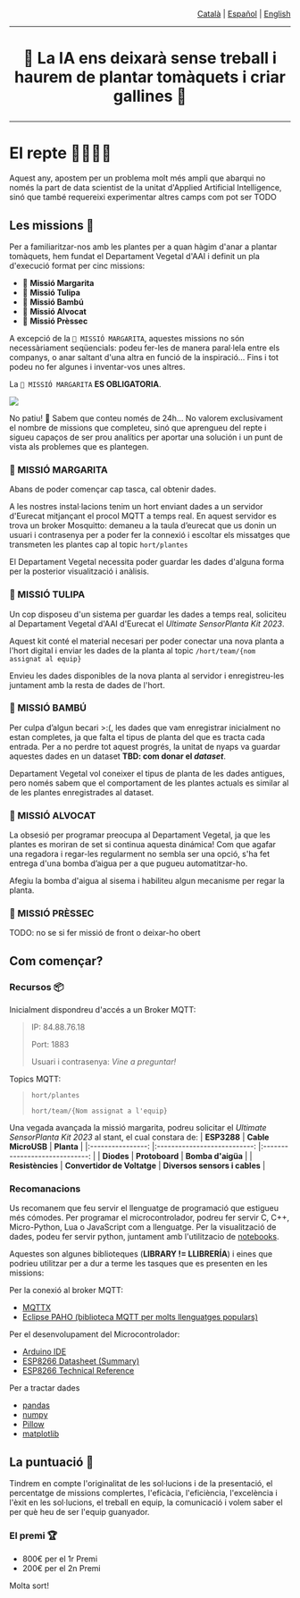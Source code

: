 <p align="right"><a href="https://github.com/Applied-Artificial-Intelligence-Eurecat/hackeps/blob/main/README.md">Català</a> | <a href="https://github.com/Applied-Artificial-Intelligence-Eurecat/hackeps/blob/main/README-es.md">Español</a> | <a href="https://github.com/Applied-Artificial-Intelligence-Eurecat/hackeps/blob/main/README-en.md">English</a></p>

-----

<h1 align="center">

🔬 La IA ens deixarà sense treball i haurem de plantar tomàquets i criar gallines 🌱

</h1>

-----

# El repte 👨‍🌾👩‍🌾

Aquest any, apostem per un problema molt més ampli que abarqui no només la part de data scientist de la unitat d'Applied Artificial Intelligence, sinó que també requereixi experimentar altres camps com pot ser TODO


## Les missions 🍅
Per a familiaritzar-nos amb les plantes per a quan hàgim d'anar a plantar tomàquets, hem fundat el Departament Vegetal d'AAI i definit un pla d'execució format per cinc missions:

- 🌼 **Missió Margarita**
- 🌷 **Missió Tulipa**
- 🎋 **Missió Bambú**
- 🥑 **Missió Alvocat**
- 🍑 **Missió Prèssec**

A excepció de la `🌼 MISSIÓ MARGARITA`, aquestes missions no són necessàriament seqüencials: podeu fer-les de manera paral·lela entre els companys, o anar saltant d'una altra en funció de la inspiració... Fins i tot podeu no fer algunes i inventar-vos unes altres. 

La `🌼 MISSIÓ MARGARITA` **ES OBLIGATORIA**.

![](https://media.tenor.com/aeV80XD4CSgAAAAd/guidlines-pirates-of-the-caribbean.gif)

No patiu! 🥴 Sabem que conteu només de 24h… No valorem exclusivament el nombre de missions que completeu, sinó que aprengueu del repte i sigueu capaços de ser prou analítics per aportar una solución i un punt de vista als problemes que es plantegen.


### 🌼 MISSIÓ MARGARITA 
Abans de poder començar cap tasca, cal obtenir dades. 

A les nostres instal·lacions tenim un hort enviant dades a un servidor d'Eurecat mitjançant el procol MQTT a temps real. En aquest servidor es trova un broker Mosquitto: demaneu a la taula d’eurecat que us donin un usuari i contrasenya per a poder fer la connexió i escoltar els missatges que transmeten les plantes cap al topic `hort/plantes`

El Departament Vegetal necessita poder guardar les dades d'alguna forma per la posterior visualització i anàlisis.

### 🌷 MISSIÓ TULIPA
Un cop disposeu d'un sistema per guardar les dades a temps real, soliciteu al Departament Vegetal d'AAI d'Eurecat el _Ultimate SensorPlanta Kit 2023_.

Aquest kit conté el material necesari per poder conectar una nova planta a l'hort digital i enviar les dades de la planta al topic `/hort/team/{nom assignat al equip}`

Envieu les dades disponibles de la nova planta al servidor i enregistreu-les juntament amb la resta de dades de l'hort.

### 🎋 MISSIÓ BAMBÚ
Per culpa d’algun becari >:(, les dades que vam enregistrar inicialment no estan completes, ja que falta el tipus de planta del que es tracta cada entrada. Per a no perdre tot aquest progrés, la unitat de nyaps va guardar aquestes dades en un dataset **TBD: com donar el _dataset_**.

Departament Vegetal vol coneixer el tipus de planta de les dades antigues, pero només sabem que el comportament de les plantes actuals es similar al de les plantes enregistrades al dataset.

### 🥑 MISSIÓ ALVOCAT
La obsesió per programar preocupa al Departament Vegetal, ja que les plantes es moriran de set si continua aquesta dinámica! Com que agafar una regadora i regar-les regularment no sembla ser una opció, s'ha fet entrega d'una bomba d’aigua per a que pugueu automatitzar-ho. 

Afegiu la bomba d'aigua al sisema i habiliteu algun mecanisme per regar la planta.

### 🍑 MISSIÓ PRÈSSEC
TODO: no se si fer missió de front o deixar-ho obert

## Com començar?

### Recursos 📦
Inicialment dispondreu d'accés a un Broker MQTT:
> IP: 84.88.76.18
>
> Port: 1883
>
> Usuari i contrasenya: _Vine a preguntar!_

Topics MQTT:
> `hort/plantes`
>
> `hort/team/{Nom assignat a l'equip}`

Una vegada avançada la missió margarita, podreu solicitar el _Ultimate SensorPlanta Kit 2023_ al stant, el cual constara de:
|    **ESP3288**   	|      **Cable MicroUSB**     	|           **Planta**          	|
|:----------------:	|:---------------------------:	|:-----------------------------:	|
|    **Diodes**    	|        **Protoboard**       	|       **Bomba d'aigüa**       	|
| **Resistències** 	| **Convertidor de Voltatge** 	| **Diversos sensors i cables** 	|

### Recomanacions
Us recomanem que feu servir el llenguatge de programació que estigueu més cómodes. Per programar el microcontrolador, podreu fer servir C, C++, Micro-Python, Lua o JavaScript com a llenguatge. Per la visualització de dades, podeu fer servir python, juntament amb l'utilitzacio de [notebooks](https://jupyter.org/).

Aquestes son algunes biblioteques (**LIBRARY != LLIBRERÍA**) i eines que podrieu utilitzar per a dur a terme les tasques que es presenten en les missions:

Per la conexió al broker MQTT:
- [MQTTX](https://mqttx.app/)
- [Eclipse PAHO (biblioteca MQTT per molts llenguatges populars)](https://eclipse.dev/paho/)

Per el desenvolupament del Microcontrolador:
- [Arduino IDE](https://www.arduino.cc/en/software)
- [ESP8266 Datasheet (Summary)](https://github.com/Applied-Artificial-Intelligence-Eurecat/hackeps/blob/main/documentation/NodeMCU%20Documentation.pdf)
- [ESP8266 Technical Reference](https://www.espressif.com/sites/default/files/documentation/esp8266-technical_reference_en.pdf) 

Per a tractar dades
- [pandas](https://pandas.pydata.org/)
- [numpy](https://numpy.org/)
- [Pillow](https://pypi.org/project/Pillow/)
- [matplotlib](https://pypi.org/project/matplotlib/)

## La puntuació 👀

Tindrem en compte l'originalitat de les sol·lucions i de la presentació, el percentatge de missions complertes,
l'eficàcia, l'eficiència, l'excelència i l'èxit en les sol·lucions, el treball en equip, la comunicació i volem saber el
per què heu de ser l'equip guanyador.

### El premi 🏆
- 800€ per el 1r Premi
- 200€ per el 2n Premi 

Molta sort!
